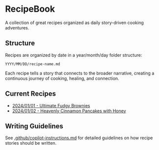 # RecipeBook
A collection of great recipes organized as daily story-driven cooking adventures.

## Structure

Recipes are organized by date in a year/month/day folder structure:
```
YYYY/MM/DD/recipe-name.md
```

Each recipe tells a story that connects to the broader narrative, creating a continuous journey of cooking, healing, and connection.

## Current Recipes

- [2024/01/01 - Ultimate Fudgy Brownies](2024/01/01/fudgy-brownies.md)
- [2024/01/02 - Heavenly Cinnamon Pancakes with Honey](2024/01/02/cinnamon-pancakes.md)

## Writing Guidelines

See [.github/copilot-instructions.md](.github/copilot-instructions.md) for detailed guidelines on how recipe stories should be written.
